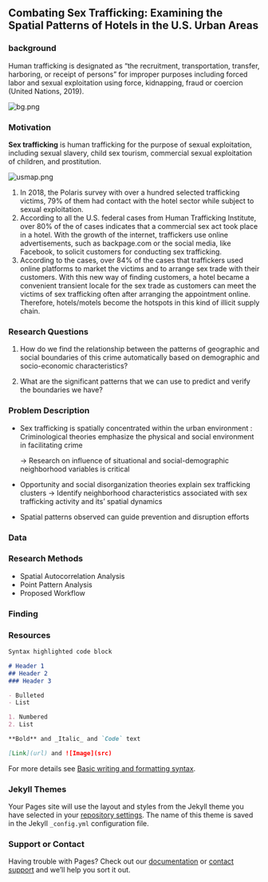 ## Combating Sex Trafficking: Examining the Spatial Patterns of Hotels in the U.S. Urban Areas

### background
Human trafficking is designated as “the recruitment, transportation, transfer, harboring, or receipt of persons” for improper purposes including forced labor and sexual exploitation using force, kidnapping, fraud or coercion (United Nations, 2019). 

![bg.png]({{site.baseurl}}/bg.png)

### Motivation
<strong>Sex trafficking</strong> is human trafficking for the purpose of sexual exploitation, including sexual slavery, child sex tourism, commercial sexual exploitation of children, and prostitution.

![usmap.png]({{site.baseurl}}/bg.png)

1. In 2018, the Polaris survey with over a hundred selected trafficking victims, 79% of them had contact with the hotel sector while subject to sexual exploitation.
2. According to all the U.S. federal cases from Human Trafficking Institute, over 80% of the of cases indicates that a commercial sex act took place in a hotel. 
With the growth of the internet, traffickers use online advertisements, such as backpage.com or the social media, like Facebook, to solicit customers for conducting sex trafficking.
3. According to the cases, over 84% of the cases that traffickers used online platforms to market the victims and to arrange sex trade with their customers.
With this new way of finding customers, a hotel became a convenient transient locale for the sex trade as customers can meet the victims of sex trafficking often after arranging the appointment online. Therefore, hotels/motels become the hotspots in this kind of illicit supply chain.

### Research Questions
1. How do we find the relationship between the patterns of geographic and social boundaries of this crime automatically based on demographic and socio-economic characteristics?

2. What are the significant patterns that we can use to predict and verify the boundaries we have?

### Problem Description

- Sex trafficking is spatially concentrated within the urban environment
 : Criminological theories emphasize the physical and social environment in facilitating crime

  -> Research on influence of situational and social-demographic neighborhood variables is critical


- Opportunity and social disorganization theories explain sex trafficking clusters
 -> Identify neighborhood characteristics associated with sex trafficking activity and its’ spatial dynamics
 
- Spatial patterns observed can guide prevention and disruption efforts

### Data
### Research Methods
- Spatial Autocorrelation Analysis
- Point Pattern Analysis
- Proposed Workflow
### Finding
### Resources

```markdown
Syntax highlighted code block

# Header 1
## Header 2
### Header 3

- Bulleted
- List

1. Numbered
2. List

**Bold** and _Italic_ and `Code` text

[Link](url) and ![Image](src)
```

For more details see [Basic writing and formatting syntax](https://docs.github.com/en/github/writing-on-github/getting-started-with-writing-and-formatting-on-github/basic-writing-and-formatting-syntax).

### Jekyll Themes

Your Pages site will use the layout and styles from the Jekyll theme you have selected in your [repository settings](https://github.com/avecjini/jekyll/settings/pages). The name of this theme is saved in the Jekyll `_config.yml` configuration file.

### Support or Contact

Having trouble with Pages? Check out our [documentation](https://docs.github.com/categories/github-pages-basics/) or [contact support](https://support.github.com/contact) and we’ll help you sort it out.

